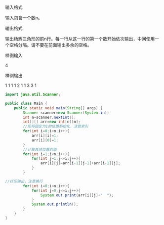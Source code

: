输入格式

输入包含一个数n。

输出格式

输出杨辉三角形的前n行。每一行从这一行的第一个数开始依次输出，中间使用一个空格分隔。请不要在前面输出多余的空格。

样例输入

4

样例输出

1
1 1
1 2 1
1 3 3 1

```java
import java.util.Scanner;

public class Main {
    public static void main(String[] args) {
        Scanner scanner=new Scanner(System.in);
        int n=scanner.nextInt();
        int[][] arr=new int[n][n];
        //现将固定为1的位置初始化，注意索引
        for(int i=0;i<n;i++){
            arr[i][i]=1;
            arr[i][0]=1;
        }
        //计算其他位置的值
        for(int i=1;i<n;i++){
            for(int j=1;j<=i;j++){
                arr[i][j]=arr[i-1][j-1]+arr[i-1][j];
            }
        }

//打印输出，注意换行
        for(int i=0;i<n;i++){
            for(int j=0;j<=i;j++){
                System.out.print(arr[i][j]+"  ");
            }
            System.out.println();
        }
    }
}
```

